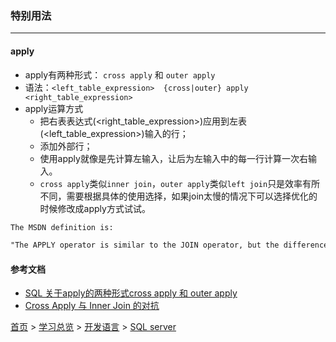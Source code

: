 ### 特别用法
-------

#### apply
* apply有两种形式： `cross apply` 和 `outer apply`
* 语法：`<left_table_expression>  {cross|outer} apply <right_table_expression>`
* apply运算方式
  * 把右表表达式(<right_table_expression>)应用到左表(<left_table_expression>)输入的行；
  * 添加外部行；
  * 使用apply就像是先计算左输入，让后为左输入中的每一行计算一次右输入。
  * `cross apply`类似`inner join`，`outer apply`类似`left join`只是效率有所不同，需要根据具体的使用选择，如果join太慢的情况下可以选择优化的时候修改成apply方式试试。

```txt
The MSDN definition is:

"The APPLY operator is similar to the JOIN operator, but the difference is that the right-hand side operator of APPLY can reference columns from the left-hand side".
```


#### 参考文档
* [SQL 关于apply的两种形式cross apply 和 outer apply](https://www.cnblogs.com/Leo_wl/archive/2013/04/02/2997012.html)
* [Cross Apply 与 Inner Join 的对抗](https://zhuanlan.zhihu.com/p/36393350)


[首页](../../../README.md) > [学习总览](../../../introduction/studyCatalogList.md) > [开发语言](../developmentLanguage.md) > [SQL server](SQLserver.md)
